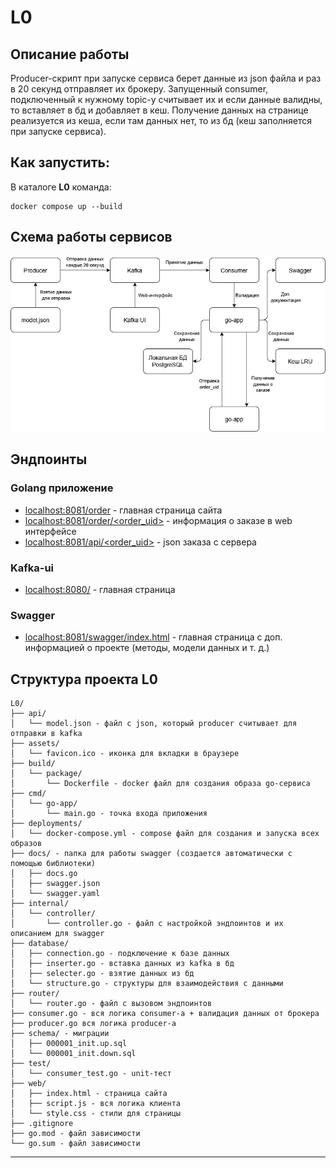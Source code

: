 # L0
## Описание работы
Producer-скрипт при запуске сервиса берет данные из json файла и раз в 20 секунд отправляет их брокеру. 
Запущенный consumer, подключенный к нужному topic-у считывает их и если данные валидны, то вставляет в бд и добавляет в кеш. 
Получение данных на странице реализуется из кеша, если там данных нет, то из бд (кеш заполняется при запуске сервиса).
## Как запустить:
В каталоге **L0** команда:
```
docker compose up --build
```
## Схема работы сервисов
![Схема работы сервисов](/L0/assets/Схема%20работы.png)
## Эндпоинты
### Golang приложение
- [localhost:8081/order](url) - главная страница сайта
- [localhost:8081/order/<order_uid>](url) - информация о заказе в web интерфейсе
- [localhost:8081/api/<order_uid>](url) - json заказа с сервера
### Kafka-ui
- [localhost:8080/](url) - главная страница
### Swagger
- [localhost:8081/swagger/index.html](url) - главная страница с доп. информацией о проекте (методы, модели данных и т. д.)
## Структура проекта L0
```
L0/
├── api/
│   └── model.json - файл с json, который producer считывает для отправки в kafka
├── assets/
│   └── favicon.ico - иконка для вкладки в браузере
├── build/
│   └── package/
│       └── Dockerfile - docker файл для создания образа go-сервиса
├── cmd/
│   └── go-app/
│       └── main.go - точка входа приложения
├── deployments/
│   └── docker-compose.yml - compose файл для создания и запуска всех образов
├── docs/ - папка для работы swagger (создается автоматически с помощью библиотеки)
│   ├── docs.go
│   ├── swagger.json
│   └── swagger.yaml
├── internal/
│   └── controller/
│       └── controller.go - файл с настройкой эндпоинтов и их описанием для swagger
├── database/
│   ├── connection.go - подключение к базе данных
│   ├── inserter.go - вставка данных из kafka в бд
│   ├── selecter.go - взятие данных из бд
│   └── structure.go - структуры для взаимодействия с данными
├── router/
│   └── router.go - файл с вызовом эндпоинтов
├── consumer.go - вся логика consumer-а + валидация данных от брокера
├── producer.go вся логика producer-а
├── schema/ - миграции
│   ├── 000001_init.up.sql
│   └── 000001_init.down.sql
├── test/
│   └── consumer_test.go - unit-тест
├── web/
│   ├── index.html - страница сайта
│   ├── script.js - вся логика клиента
│   └── style.css - стили для страницы
├── .gitignore
├── go.mod - файл зависимости
└── go.sum - файл зависимости
```
---
